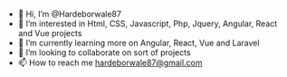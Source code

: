 - 👋 Hi, I’m @Hardeborwale87
- 👀 I’m interested in Html, CSS, Javascript, Php, Jquery, Angular, React and Vue projects
- 🌱 I’m currently learning more on Angular, React, Vue and Laravel
- 💞️ I’m looking to collaborate on sort of projects 
- 📫 How to reach me hardeborwale87@gmail.com

<!---
Hardeborwale87/Hardeborwale87 is a ✨ special ✨ repository because its `README.md` (this file) appears on your GitHub profile.
You can click the Preview link to take a look at your changes.
--->
